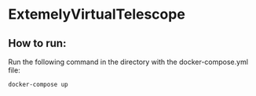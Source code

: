 # ExtemelyVirtualTelescope
## How to run:

Run the following command in the directory with the docker-compose.yml file:
```
docker-compose up
```

